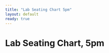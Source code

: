 ```yaml
---
title: "Lab Seating Chart 5pm"
layout: default
ready: true
---
```


# Lab Seating Chart, 5pm

<style>
iframe { width: 100%; height: 1400px; overflow: scroll; }  
</style>


<div style="display:none;">
https://ucsb-cs56-w18.github.io/info/lab_seating_chart_5pm/
</div>
